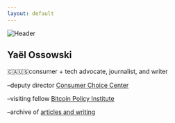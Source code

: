 ```yaml
---
layout: default
---
```

![Header](https://yaeloss.github.io/yaelat.github.io/img/redYO400.jpg)

## Yaël Ossowski

  
  <p>🇨🇦🇺🇸consumer + tech advocate, journalist, and writer

  <p>–deputy director <a href="https://consumerchoicecenter.org">Consumer Choice Center</a></p>
    
  <p>–visiting fellow <a href="https://www.btcpolicy.org/authors/yael-ossowski">Bitcoin Policy Institute</a></p>
          
  <p>–archive of <a href="http:/yael.ca/">articles and writing</a>

  <p><script src="//rss.bloople.net/?url=https%3A%2F%2Fyael.ca%2Ffeed%2F&detail=-1&limit=5&showtitle=false&type=js"></script></p>
